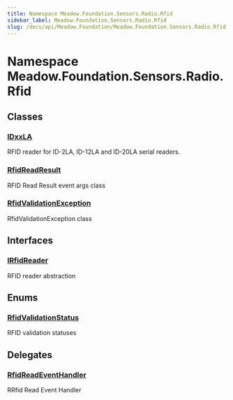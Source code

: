```yaml
---
title: Namespace Meadow.Foundation.Sensors.Radio.Rfid
sidebar_label: Meadow.Foundation.Sensors.Radio.Rfid
slug: /docs/api/Meadow.Foundation/Meadow.Foundation.Sensors.Radio.Rfid
---
```

# Namespace Meadow.Foundation.Sensors.Radio.Rfid
## Classes
### [IDxxLA](../Meadow.Foundation.Sensors.Radio.Rfid/IDxxLA)
RFID reader for ID-2LA, ID-12LA and ID-20LA serial readers.
### [RfidReadResult](../Meadow.Foundation.Sensors.Radio.Rfid/RfidReadResult)
RFID Read Result event args class
### [RfidValidationException](../Meadow.Foundation.Sensors.Radio.Rfid/RfidValidationException)
RfidValidationException class
## Interfaces
### [IRfidReader](../Meadow.Foundation.Sensors.Radio.Rfid/IRfidReader)
RFID reader abstraction
## Enums
### [RfidValidationStatus](../Meadow.Foundation.Sensors.Radio.Rfid/RfidValidationStatus)
RFID validation statuses
## Delegates
### [RfidReadEventHandler](../Meadow.Foundation.Sensors.Radio.Rfid/RfidReadEventHandler)
RRfid Read Event Handler
